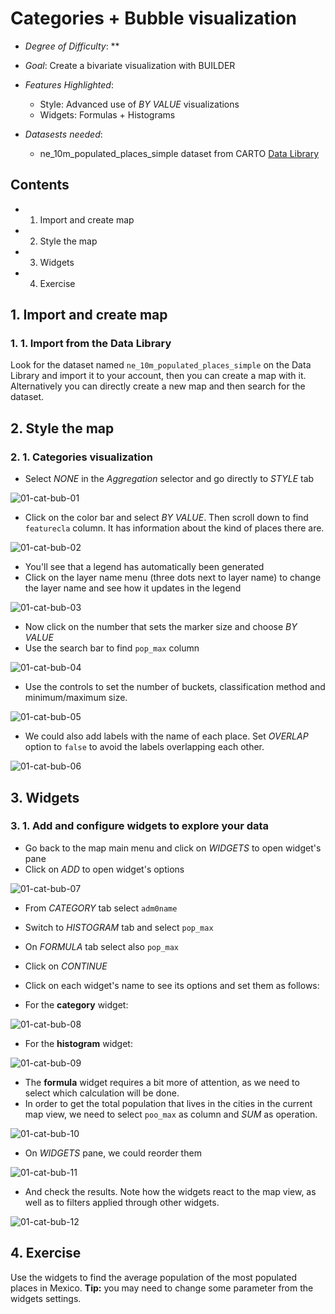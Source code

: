 # Categories + Bubble visualization

* *Degree of Difficulty*: **

* *Goal*: Create a bivariate visualization with BUILDER

* *Features Highlighted*:
	* Style: Advanced use of *BY VALUE* visualizations
	* Widgets: Formulas + Histograms

* *Datasests needed*:
	* ne_10m_populated_places_simple dataset from CARTO [Data Library](https://carto.com/dataset/ne_10m_populated_places_simple)

## Contents

<!-- MarkdownTOC -->

- 1. Import and create map
- 2. Style the map
- 3. Widgets
- 4. Exercise

<!-- /MarkdownTOC -->


## 1. Import and create map

### 1. 1. Import from the Data Library

Look for the dataset named `ne_10m_populated_places_simple` on the Data Library and import it to your account, then you can create a map with it. Alternatively you can directly create a new map and then search for the dataset.

## 2. Style the map
### 2. 1. Categories visualization
* Select *NONE* in the *Aggregation* selector and go directly to *STYLE* tab

![01-cat-bub-01](imgs/01-cat-bub-01.png)

* Click on the color bar and select *BY VALUE*. Then scroll down to find `featurecla` column. It has information about the kind of places there are.

![01-cat-bub-02](imgs/01-cat-bub-02.png)

* You'll see that a legend has automatically been generated
* Click on the layer name menu (three dots next to layer name) to change the layer name and see how it updates in the legend

![01-cat-bub-03](imgs/01-cat-bub-03.png)

* Now click on the number that sets the marker size and choose *BY VALUE*
* Use the search bar to find `pop_max` column

![01-cat-bub-04](imgs/01-cat-bub-04.png)

* Use the controls to set the number of buckets, classification method and minimum/maximum size.

![01-cat-bub-05](imgs/01-cat-bub-05.png)

* We could also add labels with the name of each place. Set *OVERLAP* option to `false` to avoid the labels overlapping each other.

![01-cat-bub-06](imgs/01-cat-bub-06.png)

## 3. Widgets
### 3. 1. Add and configure widgets to explore your data
* Go back to the map main menu and click on *WIDGETS* to open widget's pane
* Click on *ADD* to open widget's options

![01-cat-bub-07](imgs/01-cat-bub-07.png)

* From *CATEGORY* tab select `adm0name`
* Switch to *HISTOGRAM* tab and select `pop_max`
* On *FORMULA* tab select also `pop_max`

* Click on *CONTINUE*
* Click on each widget's name to see its options and set them as follows:

* For the **category** widget:

![01-cat-bub-08](imgs/01-cat-bub-08.png)

* For the **histogram** widget:

![01-cat-bub-09](imgs/01-cat-bub-09.png)

* The **formula** widget requires a bit more of attention, as we need to select which calculation will be done.
* In order to get the total population that lives in the cities in the current map view, we need to select `poo_max` as column and *SUM* as operation.

![01-cat-bub-10](imgs/01-cat-bub-10.png)

* On *WIDGETS* pane, we could reorder them

![01-cat-bub-11](imgs/01-cat-bub-11.png)

* And check the results. Note how the widgets react to the map view, as well as to filters applied through other widgets.

![01-cat-bub-12](imgs/01-cat-bub-12.png)

## 4. Exercise

Use the widgets to find the average population of the most populated places in Mexico. **Tip:** you may need to change some parameter from the widgets settings.